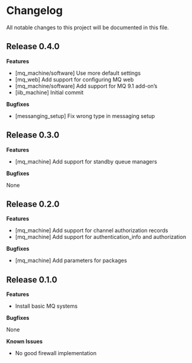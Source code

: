 # Changelog

All notable changes to this project will be documented in this file.

## Release 0.4.0

**Features**

- [mq_machine/software] Use more default settings
- [mq_web] Add support for configuring MQ web
- [mq_machine/software] Add support for MQ 9.1 add-on’s
- [iib_machine] Initial commit

**Bugfixes**

- [messanging_setup] Fix wrong type in messaging setup

## Release 0.3.0

**Features**

- [mq_machine] Add support for standby queue managers

**Bugfixes**

None

## Release 0.2.0

**Features**

- [mq_machine] Add support for channel authorization records
- [mq_machine] Add support for authentication_info and authorization

**Bugfixes**

- [mq_machine] Add parameters for packages


## Release 0.1.0

**Features**

- Install basic MQ systems

**Bugfixes**

None

**Known Issues**

- No good firewall implementation
